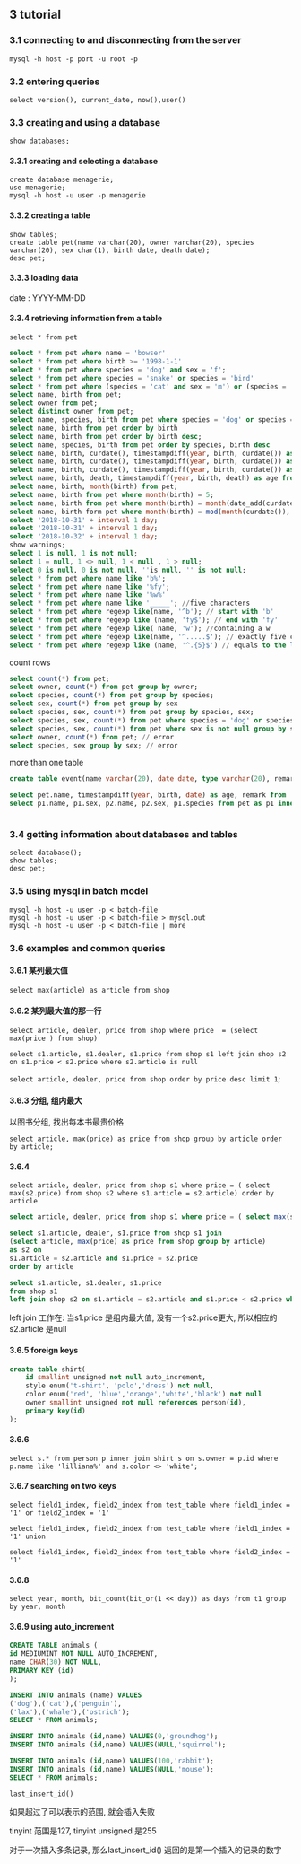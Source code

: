 ## 3 tutorial

### 3.1 connecting to and disconnecting from the server

`mysql -h host -p port -u root -p`

### 3.2 entering queries

`select version(), current_date, now(),user()`

### 3.3 creating and using a database

```
show databases;

```



#### 3.3.1 creating and selecting a database

```
create database menagerie;
use menagerie;
mysql -h host -u user -p menagerie
```



#### 3.3.2 creating a table

```
show tables;
create table pet(name varchar(20), owner varchar(20), species varchar(20), sex char(1), birth date, death date);
desc pet;
```



#### 3.3.3 loading data

date : YYYY-MM-DD

#### 3.3.4 retrieving information from a table

`select * from pet`

```sql
select * from pet where name = 'bowser'
select * from pet where birth >= '1998-1-1'
select * from pet where species = 'dog' and sex = 'f';
select * from pet where species = 'snake' or species = 'bird'
select * from pet where (species = 'cat' and sex = 'm') or (species = 'dog' and sex = 'f')
select name, birth from pet;
select owner from pet;
select distinct owner from pet;
select name, species, birth from pet where species = 'dog' or species = 'cat'
select name, birth from pet order by birth
select name, birth from pet order by birth desc;
select name, species, birth from pet order by species, birth desc
select name, birth, curdate(), timestampdiff(year, birth, curdate()) as age from pet;
select name, birth, curdate(), timestampdiff(year, birth, curdate()) as age from pet order by name;
select name, birth, curdate(), timestampdiff(year, birth, curdate()) as age from pet order  by age
select name, birth, death, timestampdiff(year, birth, death) as age from pet where death is not null order by age;
select name, birth, month(birth) from pet;
select name, birth from pet where month(birth) = 5;
select name, birth from pet where month(birth) = month(date_add(curdate(), interval 1 month));
select name, birth form pet where month(birth) = mod(month(curdate()), 12)+1;
select '2018-10-31' + interval 1 day;
select '2018-10-31' + interval 1 day;
select '2018-10-32' + interval 1 day;
show warnings;
select 1 is null, 1 is not null;
select 1 = null, 1 <> null, 1 < null , 1 > null;
select 0 is null, 0 is not null, ''is null, '' is not null;
select * from pet where name like 'b%';
select * from pet where name like '%fy';
select * from pet where name like '%w%'
select * from pet where name like '_____'; //five characters
select * from pet where regexp like(name, '^b'); // start with 'b'
select * from pet where regexp like (name, 'fy$'); // end with 'fy'
select * from pet where regexp like( name, 'w'); //containing a w
select * from pet where regexp like(name, '^.....$'); // exactly five characters
select * from pet where regexp like (name, '^.{5}$') // equals to the last one


```

count rows

```sql
select count(*) from pet;
select owner, count(*) from pet group by owner;
select species, count(*) from pet group by species;
select sex, count(*) from pet group by sex
select species, sex, count(*) from pet group by species, sex;
select species, sex, count(*) from pet where species = 'dog' or species = 'cat' group by species, sex;
select species, sex, count(*) from pet where sex is not null group by species, sex;
select owner, count(*) from pet; // error
select species, sex group by sex; // error
```

more than one table

```sql
create table event(name varchar(20), date date, type varchar(20), remark varchar(255));

select pet.name, timestampdiff(year, birth, date) as age, remark from  pet inner join event on pet.name = event.name where event.type = 'litter';
select p1.name, p1.sex, p2.name, p2.sex, p1.species from pet as p1 inner join pet as p2 on p1.species = p2.species and p1.sex = 'f' and p1.death is null and p2.sex = 'm' and p2.death is null



```



### 3.4 getting information about databases and tables

```
select database();
show tables;
desc pet;
```



### 3.5 using mysql in batch model

```shell
mysql -h host -u user -p < batch-file
mysql -h host -u user -p < batch-file > mysql.out
mysql -h host -u user -p < batch-file | more

```



### 3.6 examples and common queries



#### 3.6.1  某列最大值

`select max(article) as article from shop`

#### 3.6.2 某列最大值的那一行

`select article, dealer, price from shop where price  = (select max(price ) from shop)`

`select s1.article, s1.dealer, s1.price from shop s1 left join shop s2 on s1.price < s2.price where s2.article is null`

`select article, dealer, price from shop order by price desc limit 1`;

#### 3.6.3 分组, 组内最大

以图书分组, 找出每本书最贵价格

`select article, max(price) as price from shop group by article order by article;`

#### 3.6.4 

`select article, dealer, price from shop s1 where price = ( select max(s2.price) from shop s2 where s1.article = s2.article) order by article`



```sql
select article, dealer, price from shop s1 where price = ( select max(s2.price) from shop s2 where s1.article = s2.article) order by article

select s1.article, dealer, s1.price from shop s1 join
(select article, max(price) as price from shop group by article) 
as s2 on 
s1.article = s2.article and s1.price = s2.price 
order by article

select s1.article, s1.dealer, s1.price
from shop s1
left join shop s2 on s1.article = s2.article and s1.price < s2.price where s2.article is null order by s1.article
```

left join 工作在: 当s1.price 是组内最大值, 没有一个s2.price更大, 所以相应的s2.article 是null

#### 3.6.5 foreign keys

```sql
create table shirt(
	id smallint unsigned not null auto_increment,
	style enum('t-shirt', 'polo','dress') not null,
    color enum('red', 'blue','orange','white','black') not null
    owner smallint unsigned not null references person(id),
    primary key(id)
);
```



#### 3.6.6

`select s.* from person p inner join shirt s on s.owner = p.id where p.name like 'lilliana%' and s.color <> 'white'; `

#### 3.6.7 searching on two keys

`select field1_index, field2_index from test_table where field1_index = '1' or field2_index = '1'`

`select field1_index, field2_index from test_table where field1_index = '1' union `

`select field1_index, field2_index from test_table where field2_index = '1'`

#### 3.6.8

`select year, month, bit_count(bit_or(1 << day)) as days from t1 group by year, month`

#### 3.6.9 using auto_increment

```sql
CREATE TABLE animals (
id MEDIUMINT NOT NULL AUTO_INCREMENT,
name CHAR(30) NOT NULL,
PRIMARY KEY (id)
);

INSERT INTO animals (name) VALUES
('dog'),('cat'),('penguin'),
('lax'),('whale'),('ostrich');
SELECT * FROM animals;

iNSERT INTO animals (id,name) VALUES(0,'groundhog');
INSERT INTO animals (id,name) VALUES(NULL,'squirrel');

INSERT INTO animals (id,name) VALUES(100,'rabbit');
INSERT INTO animals (id,name) VALUES(NULL,'mouse');
SELECT * FROM animals;
```

`last_insert_id()`

如果超过了可以表示的范围, 就会插入失败

tinyint 范围是127, tinyint unsigned 是255

对于一次插入多条记录, 那么last_insert_id() 返回的是第一个插入的记录的数字



